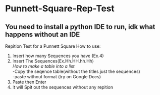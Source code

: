 # Punnett-Square-Rep-Test
## You need to install a python IDE to run, idk what happens without an IDE  
Repition Test for a Punnett Square
How to use:  
1. Insert how many Sequences you have (Ex.4)   
2. Insert The Sequences(Ex.Hh.HH.hh.Hh)  
 *How to make a table into a list*  
  -Copy the seqence table(without the titles just the sequences)  
  -paste without format (try on Google Docs)  
3. Paste then Enter  
4. It will Spit out the sequences without any repition  

